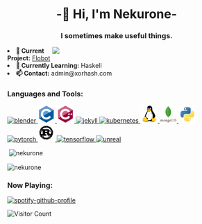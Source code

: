 <h1 align="center">-👋 Hi, I'm Nekurone-</h1>
<h3 align="center">I sometimes make useful things.</h3>

<img align='right' src='https://i.imgur.com/MPHf49H.gif' width='400"'>

<li>
  <b>🔭 Current Project:</b> <a href="https://github.com/Nekurone/Flobot">Flobot</a></li>
<li>
  <b>🌱 Currently Learning:</b> Haskell</li>
<li>
  <b>📫 Contact:</b> admin@xorhash.com</li>


<h3 align="left">Languages and Tools:</h3>
<p align="left"> <a href="https://www.blender.org/" target="_blank"> <img src="https://download.blender.org/branding/community/blender_community_badge_white.svg" alt="blender" width="40" height="40"/> </a> <a href="https://www.cprogramming.com/" target="_blank"> <img src="https://raw.githubusercontent.com/devicons/devicon/master/icons/c/c-original.svg" alt="c" width="40" height="40"/> </a> <a href="https://www.w3schools.com/cpp/" target="_blank"> <img src="https://raw.githubusercontent.com/devicons/devicon/master/icons/cplusplus/cplusplus-original.svg" alt="cplusplus" width="40" height="40"/> </a> <a href="https://jekyllrb.com/" target="_blank"> <img src="https://www.vectorlogo.zone/logos/jekyllrb/jekyllrb-icon.svg" alt="jekyll" width="40" height="40"/> </a> <a href="https://kubernetes.io" target="_blank"> <img src="https://www.vectorlogo.zone/logos/kubernetes/kubernetes-icon.svg" alt="kubernetes" width="40" height="40"/> </a> <a href="https://www.linux.org/" target="_blank"> <img src="https://raw.githubusercontent.com/devicons/devicon/master/icons/linux/linux-original.svg" alt="linux" width="40" height="40"/> </a> <a href="https://www.mongodb.com/" target="_blank"> <img src="https://raw.githubusercontent.com/devicons/devicon/master/icons/mongodb/mongodb-original-wordmark.svg" alt="mongodb" width="40" height="40"/> </a> <a href="https://www.python.org" target="_blank"> <img src="https://raw.githubusercontent.com/devicons/devicon/master/icons/python/python-original.svg" alt="python" width="40" height="40"/> </a> <a href="https://pytorch.org/" target="_blank"> <img src="https://www.vectorlogo.zone/logos/pytorch/pytorch-icon.svg" alt="pytorch" width="40" height="40"/> </a> <a href="https://www.rust-lang.org" target="_blank"> <img src="https://raw.githubusercontent.com/devicons/devicon/master/icons/rust/rust-plain.svg" alt="rust" width="40" height="40"/> </a> <a href="https://www.tensorflow.org" target="_blank"> <img src="https://www.vectorlogo.zone/logos/tensorflow/tensorflow-icon.svg" alt="tensorflow" width="40" height="40"/> </a> <a href="https://unrealengine.com/" target="_blank"> <img src="https://raw.githubusercontent.com/kenangundogan/fontisto/036b7eca71aab1bef8e6a0518f7329f13ed62f6b/icons/svg/brand/unreal-engine.svg" alt="unreal" width="40" height="40"/> </a> </p>




<p>&nbsp;<img align="center" src="https://github-readme-stats.vercel.app/api?username=nekurone&show_icons=true&theme=gruvbox&locale=en" alt="nekurone" /></p>
<p><img align="center" src="https://github-readme-stats.vercel.app/api/top-langs?username=nekurone&show_icons=true&theme=gruvbox&locale=en&layout=compact" alt="nekurone" /></p>

<h3 align="left"> Now Playing:</h3>

[![spotify-github-profile](https://spotify-github-profile.vercel.app/api/view?uid=71rvj7faw9ww94qcdsqygkfy1&cover_image=true&theme=novatorem)](https://spotify-github-profile.vercel.app/api/view?uid=71rvj7faw9ww94qcdsqygkfy1&redirect=true)

![Visitor Count](https://profile-counter.glitch.me/Nekurone/count.svg)
